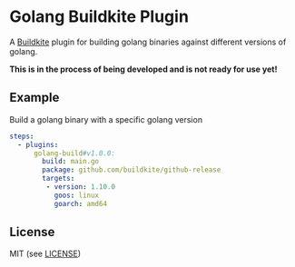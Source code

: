 # Golang Buildkite Plugin

A [Buildkite](https://buildkite.com/) plugin for building golang binaries against different versions of golang.

**This is in the process of being developed and is not ready for use yet!**

## Example

Build a golang binary with a specific golang version

```yml
steps:
  - plugins:
      golang-build#v1.0.0:
        build: main.go
        package: github.com/buildkite/github-release
        targets:
         - version: 1.10.0
           goos: linux
           goarch: amd64
```

## License

MIT (see [LICENSE](LICENSE))
